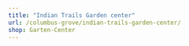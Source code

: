 ```yaml
---
title: "Indian Trails Garden center"
url: /columbus-grove/indian-trails-garden-center/
shop: Garten-Center
---
```

